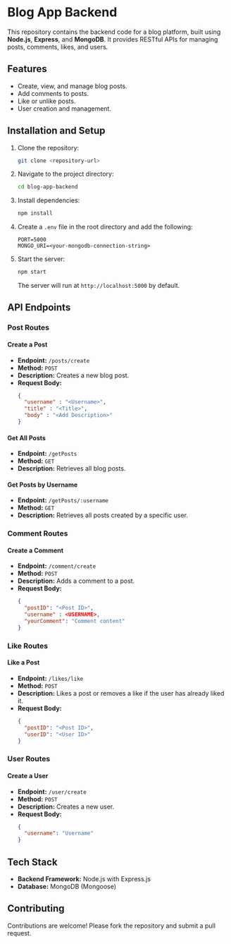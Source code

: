 # Blog App Backend

This repository contains the backend code for a blog platform, built using **Node.js**, **Express**, and **MongoDB**. It provides RESTful APIs for managing posts, comments, likes, and users.

## Features
- Create, view, and manage blog posts.
- Add comments to posts.
- Like or unlike posts.
- User creation and management.

## Installation and Setup

1. Clone the repository:
   ```bash
   git clone <repository-url>
   ```
2. Navigate to the project directory:
   ```bash
   cd blog-app-backend
   ```
3. Install dependencies:
   ```bash
   npm install
   ```
4. Create a `.env` file in the root directory and add the following:
   ```env
   PORT=5000
   MONGO_URI=<your-mongodb-connection-string>
   ```
5. Start the server:
   ```bash
   npm start
   ```
   The server will run at `http://localhost:5000` by default.

## API Endpoints

### **Post Routes**

#### Create a Post
- **Endpoint:** `/posts/create`
- **Method:** `POST`
- **Description:** Creates a new blog post.
- **Request Body:**
  ```json
  {
    "username" : "<Username>",
    "title" : "<Title>",
    "body" : "<Add Description>"
  }
  ```

#### Get All Posts
- **Endpoint:** `/getPosts`
- **Method:** `GET`
- **Description:** Retrieves all blog posts.

#### Get Posts by Username
- **Endpoint:** `/getPosts/:username`
- **Method:** `GET`
- **Description:** Retrieves all posts created by a specific user.

### **Comment Routes**

#### Create a Comment
- **Endpoint:** `/comment/create`
- **Method:** `POST`
- **Description:** Adds a comment to a post.
- **Request Body:**
  ```json
  {
    "postID": "<Post ID>",
    "username" : <USERNAME>,
    "yourComment": "Comment content"
  }
  ```

### **Like Routes**

#### Like a Post
- **Endpoint:** `/likes/like`
- **Method:** `POST`
- **Description:** Likes a post or removes a like if the user has already liked it.
- **Request Body:**
  ```json
  {
    "postID": "<Post ID>",
    "userID": "<User ID>"
  }
  ```

### **User Routes**

#### Create a User
- **Endpoint:** `/user/create`
- **Method:** `POST`
- **Description:** Creates a new user.
- **Request Body:**
  ```json
  {
    "username": "Username"
  }
  ```

## Tech Stack
- **Backend Framework:** Node.js with Express.js
- **Database:** MongoDB (Mongoose)

## Contributing
Contributions are welcome! Please fork the repository and submit a pull request.

